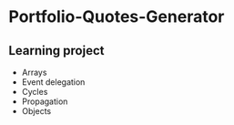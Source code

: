 # Portfolio-Quotes-Generator

## Learning project

- Arrays
- Event delegation
- Cycles
- Propagation
- Objects
